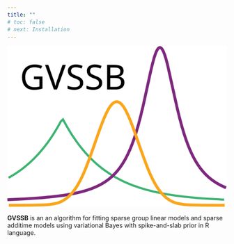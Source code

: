 ```yaml
---
title: ""
# toc: false
# next: Installation
---
```

![](GVSSB_icon.svg)

**GVSSB** is an an algorithm for fitting sparse group linear models and sparse additime models using variational Bayes with spike-and-slab prior in R language. 


<!-- {{< cards >}}
  {{< card link="Documentation" title="Docs" icon="book-open" >}}
{{< /cards >}}
{{< cards >}}
  {{< card link="s" title="Docs" icon="book-open" >}}
{{< /cards >}} -->
